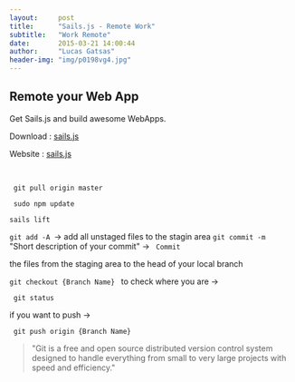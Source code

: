 ```yaml
---
layout:     post
title:      "Sails.js - Remote Work"
subtitle:   "Work Remote"
date:       2015-03-21 14:00:44
author:     "Lucas Gatsas"
header-img: "img/p0198vg4.jpg"
---
```

<h2 class="section-heading"><strong>Remote your Web App</strong> </h2>


Get Sails.js and build awesome WebApps. 

Download : [sails.js](https://github.com/balderdashy/sails) 

Website :  [sails.js](http://sailsjs.org/#!/documentation/concepts/Assets)

<br> 


<code> git pull origin master </code>

<code> sudo npm update </code>

<code>sails lift</code>


<code>git add -A </code>-> add all unstaged files to the stagin area
<code>git commit -m </code> "Short description of your commit" -> <code> Commit </code>


the files from the staging area to the head of your local branch



<code>git checkout  {Branch Name} </code> 
to check where you are -> 

<code> git status</code>

 if you want to push ->

<code> git push origin {Branch Name} </code>



<blockquote>
	"Git is a free and open source distributed version control system designed to handle everything from small to very large projects with speed and efficiency."
</blockquote>
